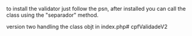 
to install the validator just follow the psn, after installed you can call the class using the "separador" method.


version two handling the class objt in index.php# cpfValidadeV2

